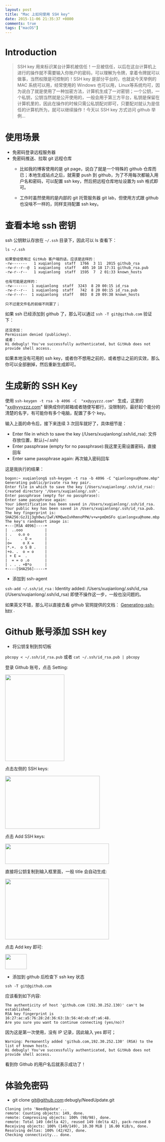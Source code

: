 ```yaml
---
layout: post
title: "Mac 上如何使用 SSH key"
date: 2015-11-06 21:35:37 +0800
comments: true
tags: ["macOS"]
---
```


# Introduction

> SSH key 用来标识某台计算机被信任！一旦被信任，以后在这台计算机上进行的操作就不需要输入你账户的密码，可以理解为令牌，拿着令牌就可以做事，当然权限是可控制的！SSH key 是部分平台的，也就说今天举例的 MAC 系统可以用，经常使用的 Windows 也可以用，Linux等系统均可，因为说白了就是使用了一种加密方法，计算机生成了一对密钥；一个公钥，一个私钥，公钥当然就是公开使用的，一般会用于第三方平台，私钥是保留在计算机里的，因此在操作的时候只需公私钥配对即可，只要配对就认为是信任的计算机所为，就可以继续操作！今天以 SSH key 方式访问 github 举例...

# 使用场景

- 免密码登录远程服务器
- 免密码推送、拉取 git 远程仓库
    - 比如我的博客使用的是 git page，说白了就是一个特殊的 github 仓库而已；本地生成站点之后，就需要 push 到 github，为了不用每次都输入用户名和密码，可以配置 ssh key，然后把远程仓库地址设置为 ssh 格式即可。

    - 工作时虽然使用的是内部的 git 托管服务器 git lab，但使用方式跟 github 也没啥不一样的，同样支持配置 ssh key。

# 查看本地 ssh 密钥

ssh 公钥默认存放在 `~/.ssh` 目录下，因此可以 ls 查看下：

```shell
ls ~/.ssh

如果曾经使用过 GitHub 客户端的话，应该是这样的：
-rw-------   1 xuqianlong  staff  1766  3 11  2015 github_rsa
-rw-r--r--@  1 xuqianlong  staff   405 10 18 17:31 github_rsa.pub
-rw-r--r--   1 xuqianlong  staff  1595  7  2 01:33 known_hosts

也有可能是这样的：
-rw-------  1 xuqianlong  staff  3243  8 20 00:15 id_rsa
-rw-r--r--  1 xuqianlong  staff   742  8 20 00:15 id_rsa.pub
-rw-r--r--  1 xuqianlong  staff   803  8 20 09:38 known_hosts

只不过是文件名的前缀不同罢了；
```

如果 ssh 已经添加到 github 了，那么可以通过 `ssh -T git@github.com` 验证下：

```
还没添加：
Permission denied (publickey).
或者：
Hi debugly! You've successfully authenticated, but GitHub does not provide shell access.
```

如果本地没有可用的 ssh key，或者你不想用之前的，或者想让之前的实效，那么你可以全部删掉，然后重新生成即可。

# 生成新的 SSH Key

使用 `ssh-keygen -t rsa -b 4096 -C  "xx@yyyzzz.com" ` 生成，这里的 "xx@yyyzzz.com" 替换成你的邮箱或者随便写都行，没限制的，最好起个能分的清楚的名字，有可能你有多个电脑，配置了多个 key。

输入上面的命令后，接下来连续 3 次回车就好了，具体细节是：

- Enter file in which to save the key (/Users/xuqianlong/.ssh/id_rsa): 文件存放位置，默认(~/.ssh)
- Enter passphrase (empty for no passphrase):我这里无需设置密码，直接回车
- Enter same passphrase again: 再次输入密码回车

这是我执行的结果：

```shell
bogon:~ xuqianlong$ ssh-keygen -t rsa -b 4096 -C "qianlongxu@home.mbp"
Generating public/private rsa key pair.
Enter file in which to save the key (/Users/xuqianlong/.ssh/id_rsa): 
Created directory '/Users/xuqianlong/.ssh'.
Enter passphrase (empty for no passphrase): 
Enter same passphrase again: 
Your identification has been saved in /Users/xuqianlong/.ssh/id_rsa.
Your public key has been saved in /Users/xuqianlong/.ssh/id_rsa.pub.
The key fingerprint is:
SHA256:GzJ1j3gh0ws/IwF/KMQwoIvHhmnoPPW/v+w+pmDmSFo qianlongxu@home.mbp
The key's randomart image is:
+---[RSA 4096]----+
|  ..ooo          |
| .   o.o o       |
|.     . O =      |
|o=     o X =     |
|*.+.  o S B .    |
|+o. .  o = o     |
| + E =  .        |
|  = = o .o       |
| . . . +B*o      |
+----[SHA256]-----+
```

- 添加到 ssh-agent

`ssh-add ~/.ssh/id_rsa` : Identity added: /Users/xuqianlong/.ssh/id_rsa (/Users/xuqianlong/.ssh/id_rsa) 即使不操作这一步，一般也没问题的。


如果英文不错，那么可以直接去看 github 官网提供的文档： [Generating-ssh-key](https://help.github.com/articles/generating-ssh-keys/) .


# Github 账号添加 SSH key

- 将公钥复制到剪切板

`pbcopy < ~/.ssh/id_rsa.pub`
或者
`cat ~/.ssh/id_rsa.pub | pbcopy`

登录 Github 账号，点击 Setting:

<img src="/images/201511/userbar-account-settings.jpg" width="192" height="281">

点击左侧的 SSH keys:

<img src="/images/201511/settings-sidebar-ssh-keys.jpg" width="307" height="172">

点击 Add SSH keys:

<img src="/images/201511/ssh-add-ssh-key.jpg" width="337" height="66">

直接将公钥复制到输入框里面，一般 title 会自动生成:

<img src="/images/201511/ssh-key-paste.jpg" width="337" height="197">

点击 Add key 即可:

<img src="/images/201511/ssh-add-key.jpg" width="70" height="49">

- 添加到 github 后检查下 ssh key 状态 

`ssh -T git@github.com`

应该看到如下内容:

```
The authenticity of host 'github.com (192.30.252.130)' can't be established.
RSA key fingerprint is 16:27:ac:a5:76:28:2d:36:63:1b:56:4d:eb:df:a6:48.
Are you sure you want to continue connecting (yes/no)?
```
因为这是第一次使用，没有 IP 记录，因此输入 yes 即可；

```
Warning: Permanently added 'github.com,192.30.252.130' (RSA) to the list of known hosts.
Hi debugly! You've successfully authenticated, but GitHub does not provide shell access.
```

看到你 Github 的用户名后就表示成功了！

# 体验免密码

- git clone git@github.com:debugly/NeedUpdate.git

```shell
Cloning into 'NeedUpdate'...
remote: Counting objects: 149, done.
remote: Compressing objects: 100% (98/98), done.
remote: Total 149 (delta 42), reused 149 (delta 42), pack-reused 0
Receiving objects: 100% (149/149), 10.30 MiB | 16.00 KiB/s, done.
Resolving deltas: 100% (42/42), done.
Checking connectivity... done.
```
